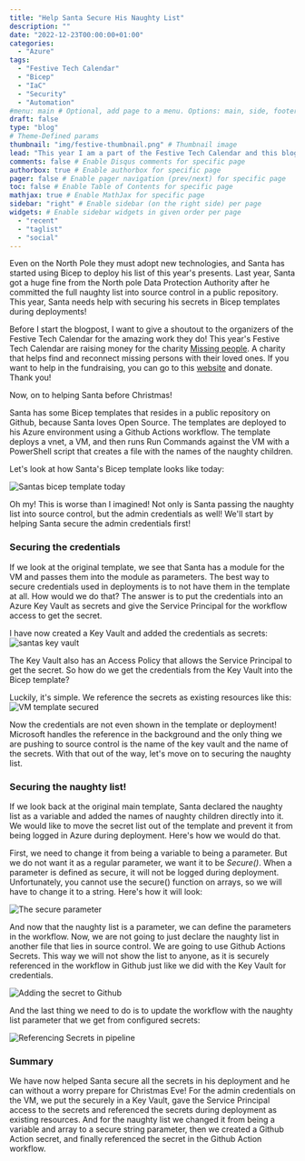 ```yaml
---
title: "Help Santa Secure His Naughty List"
description: ""
date: "2022-12-23T00:00:00+01:00"
categories:
  - "Azure"
tags:
  - "Festive Tech Calendar"
  - "Bicep"
  - "IaC"
  - "Security"
  - "Automation"
#menu: main # Optional, add page to a menu. Options: main, side, footer
draft: false
type: "blog"
# Theme-Defined params
thumbnail: "img/festive-thumbnail.png" # Thumbnail image
lead: "This year I am a part of the Festive Tech Calendar and this blogpost is about securing secrets in Bicep deployments, with a festive twist." # Lead text
comments: false # Enable Disqus comments for specific page
authorbox: true # Enable authorbox for specific page
pager: false # Enable pager navigation (prev/next) for specific page
toc: false # Enable Table of Contents for specific page
mathjax: true # Enable MathJax for specific page
sidebar: "right" # Enable sidebar (on the right side) per page
widgets: # Enable sidebar widgets in given order per page
  - "recent"
  - "taglist"
  - "social"
---
```



Even on the North Pole they must adopt new technologies, and Santa has started using Bicep to deploy his list of this year's presents. Last year, Santa got a huge fine from the North pole Data Protection Authority after he committed the full naughty list into source control in a public repository. This year, Santa needs help with securing his secrets in Bicep templates during deployments!


Before I start the blogpost, I want to give a shoutout to the organizers of the Festive Tech Calendar for the amazing work they do! This year's Festive Tech Calendar are raising money for the charity [Missing people](https://www.missingpeople.org.uk/). A charity that helps find and reconnect missing persons with their loved ones. If you want to help in the fundraising, you can go to this [website](https://www.justgiving.com/fundraising/festivetechcalendar2022) and donate. Thank you!

Now, on to helping Santa before Christmas!

Santa has some Bicep templates that resides in a public repository on Github, because Santa loves Open Source. The templates are deployed to his Azure environment using a Github Actions workflow. The template deploys a vnet, a VM, and then runs Run Commands against the VM with a PowerShell script that creates a file with the names of the naughty children.

Let's look at how Santa's Bicep template looks like today:

![Santas bicep template today](/img/santa-today.PNG)

Oh my! This is worse than I imagined! Not only is Santa passing the naughty list into source control, but the admin credentials as well! We'll start by helping Santa secure the admin credentials first!


### Securing the credentials

If we look at the original template, we see that Santa has a module for the VM and passes them into the module as parameters. The best way to secure credentials used in deployments is to not have them in the template at all. How would we do that? The answer is to put the credentials into an Azure Key Vault as secrets and give the Service Principal for the workflow access to get the secret.

I have now created a Key Vault and added the credentials as secrets:
![santas key vault](/img/santa-keyvault.PNG)

The Key Vault also has an Access Policy that allows the Service Principal to get the secret.
So how do we get the credentials from the Key Vault into the Bicep template?

Luckily, it's simple. We reference the secrets as existing resources like this:
![VM template secured](/img/santa-vmsecured.PNG)

Now the credentials are not even shown in the template or deployment! Microsoft handles the reference in the background and the only thing we are pushing to source control is the name of the key vault and the name of the secrets. With that out of the way, let's move on to securing the naughty list.


### Securing the naughty list!

If we look back at the original main template, Santa declared the naughty list as a variable and added the names of naughty children directly into it. We would like to move the secret list out of the template and prevent it from being logged in Azure during deployment. Here's how we would do that.

First, we need to change it from being a variable to being a parameter. But we do not want it as a regular parameter, we want it to be *Secure()*. When a parameter is defined as secure, it will not be logged during deployment. Unfortunately, you cannot use the secure() function on arrays, so we will have to change it to a string. Here's how it will look:

![The secure parameter](/img/santa-secureparam.PNG)

And now that the naughty list is a parameter, we can define the parameters in the workflow.
Now, we are not going to just declare the naughty list in another file that lies in source control. We are going to use Github Actions Secrets. This way we will not show the list to anyone, as it is securely referenced in the workflow in Github just like we did with the Key Vault for credentials.

![Adding the secret to Github](/img/santa-githubsecret.PNG)

And the last thing we need to do is to update the workflow with the naughty list parameter that we get from configured secrets:

![Referencing Secrets in pipeline](/img/santa-pipeline.PNG)

### Summary

We have now helped Santa secure all the secrets in his deployment and he can without a worry prepare for Christmas Eve! 
For the admin credentials on the VM, we put the securely in a Key Vault, gave the Service Principal access to the secrets and referenced the secrets during deployment as existing resources. And for the naughty list we changed it from being a variable and array to a secure string parameter, then we created a Github Action secret, and finally referenced the secret in the Github Action workflow.